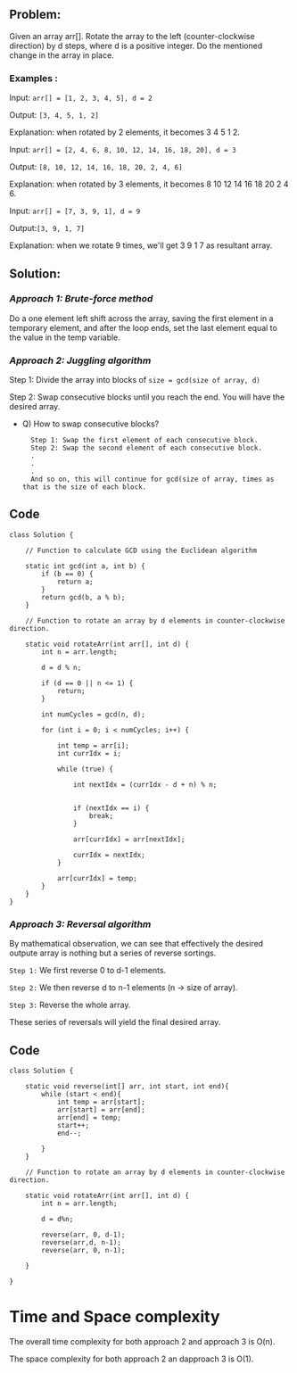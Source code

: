 ## Problem:

Given an array arr[]. Rotate the array to the left (counter-clockwise direction) by d steps, where d is a positive integer. Do the mentioned change in the array in place.

### Examples :

Input: `arr[] = [1, 2, 3, 4, 5], d = 2`

Output: `[3, 4, 5, 1, 2]`

Explanation: when rotated by 2 elements, it becomes 3 4 5 1 2.


Input: `arr[] = [2, 4, 6, 8, 10, 12, 14, 16, 18, 20], d = 3`

Output: `[8, 10, 12, 14, 16, 18, 20, 2, 4, 6]`

Explanation: when rotated by 3 elements, it becomes 8 10 12 14 16 18 20 2 4 6.

Input: `arr[] = [7, 3, 9, 1], d = 9`

Output:`[3, 9, 1, 7]`

Explanation: when we rotate 9 times, we'll get 3 9 1 7 as resultant array.


## Solution:

### *Approach 1: Brute-force method*

Do a one element left shift across the array, saving the first element in a temporary element, and after the loop ends, set the last element equal to the value in the temp variable.

### *Approach 2: Juggling algorithm*


Step 1: 
Divide the array into blocks of  `size = gcd(size of array, d)`

Step 2: Swap consecutive blocks until you reach the end. You will have the desired array.

- Q) How to swap consecutive blocks?
    
        Step 1: Swap the first element of each consecutive block.
        Step 2: Swap the second element of each consecutive block.
        .
        .
        .
        And so on, this will continue for gcd(size of array, times as that is the size of each block.

## Code
```
class Solution {
    
    // Function to calculate GCD using the Euclidean algorithm

    static int gcd(int a, int b) {
        if (b == 0) {
            return a;
        }
        return gcd(b, a % b);
    }
    
    // Function to rotate an array by d elements in counter-clockwise direction.

    static void rotateArr(int arr[], int d) {
        int n = arr.length;
        
        d = d % n;
        
        if (d == 0 || n <= 1) {
            return;
        }

        int numCycles = gcd(n, d);
        
        for (int i = 0; i < numCycles; i++) {

            int temp = arr[i];
            int currIdx = i;
            
            while (true) {

                int nextIdx = (currIdx - d + n) % n;
                

                if (nextIdx == i) {
                    break;
                }

                arr[currIdx] = arr[nextIdx];
                
                currIdx = nextIdx;
            }

            arr[currIdx] = temp;
        }
    }
}
```
### *Approach 3: Reversal algorithm*
By mathematical observation, we can see that effectively the desired outpute array is nothing but a series of reverse sortings.

`Step 1:` We first reverse 0 to d-1 elements.

`Step 2:` We then reverse d to n-1 elements (n -> size of array).

`Step 3:` Reverse the whole array.

These series of reversals will yield the final desired array.

## Code
```
class Solution {

    static void reverse(int[] arr, int start, int end){
        while (start < end){
            int temp = arr[start];
            arr[start] = arr[end];
            arr[end] = temp;
            start++;
            end--;
            
        }
    }

    // Function to rotate an array by d elements in counter-clockwise direction.

    static void rotateArr(int arr[], int d) {
        int n = arr.length;
        
        d = d%n;
       
        reverse(arr, 0, d-1);
        reverse(arr,d, n-1);
        reverse(arr, 0, n-1);
 
    }
    
}
```

# Time and Space complexity

The overall time complexity for both approach 2 and approach 3 is O(n).

The space complexity for both approach 2 an dapproach 3 is O(1).